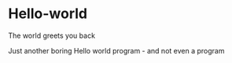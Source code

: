 # Hello-world
The world greets you back

Just another boring Hello world program - and not even a program
